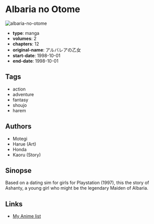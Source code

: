 # Albaria no Otome

![albaria-no-otome](https://cdn.myanimelist.net/images/manga/1/13130.jpg)

-   **type**: manga
-   **volumes**: 2
-   **chapters**: 12
-   **original-name**: アルバレアの乙女
-   **start-date**: 1998-10-01
-   **end-date**: 1998-10-01

## Tags

-   action
-   adventure
-   fantasy
-   shoujo
-   harem

## Authors

-   Motegi
-   Harue (Art)
-   Honda
-   Kaoru (Story)

## Sinopse

Based on a dating sim for girls for Playstation (1997), this the story of Ashanty, a young girl who might be the legendary Maiden of Albaria.

## Links

-   [My Anime list](https://myanimelist.net/manga/9805/Albaria_no_Otome)
